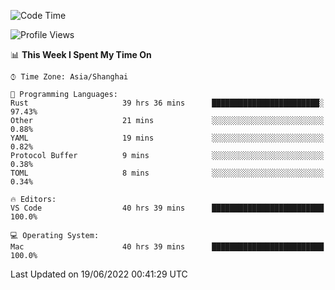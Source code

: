 <!--START_SECTION:waka-->
![Code Time](http://img.shields.io/badge/Code%20Time-1%2C414%20hrs%207%20mins-blue)

![Profile Views](http://img.shields.io/badge/Profile%20Views-13-blue)

📊 **This Week I Spent My Time On** 

```text
⌚︎ Time Zone: Asia/Shanghai

💬 Programming Languages: 
Rust                     39 hrs 36 mins      ████████████████████████░   97.43% 
Other                    21 mins             ░░░░░░░░░░░░░░░░░░░░░░░░░   0.88% 
YAML                     19 mins             ░░░░░░░░░░░░░░░░░░░░░░░░░   0.82% 
Protocol Buffer          9 mins              ░░░░░░░░░░░░░░░░░░░░░░░░░   0.38% 
TOML                     8 mins              ░░░░░░░░░░░░░░░░░░░░░░░░░   0.34%

🔥 Editors: 
VS Code                  40 hrs 39 mins      █████████████████████████   100.0%

💻 Operating System: 
Mac                      40 hrs 39 mins      █████████████████████████   100.0%

```


 Last Updated on 19/06/2022 00:41:29 UTC
<!--END_SECTION:waka-->
